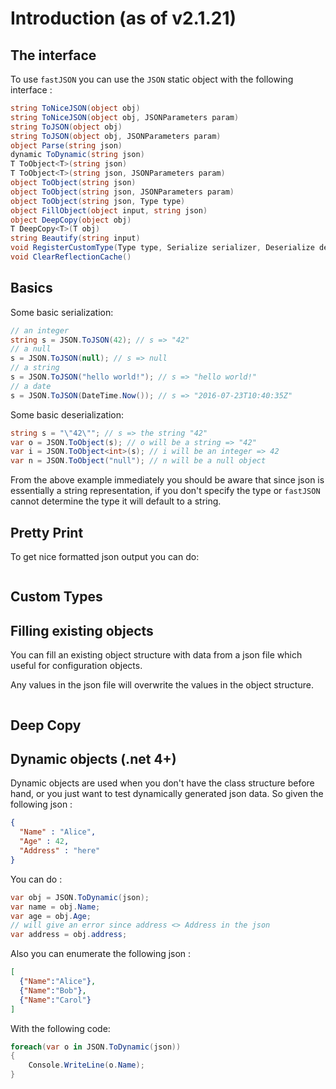 # Introduction (as of v2.1.21)

## The interface

To use `fastJSON` you can use the `JSON` static object with the following interface :

```c#
string ToNiceJSON(object obj)
string ToNiceJSON(object obj, JSONParameters param)
string ToJSON(object obj)
string ToJSON(object obj, JSONParameters param)
object Parse(string json)
dynamic ToDynamic(string json)
T ToObject<T>(string json)
T ToObject<T>(string json, JSONParameters param)
object ToObject(string json)
object ToObject(string json, JSONParameters param)
object ToObject(string json, Type type)
object FillObject(object input, string json)
object DeepCopy(object obj)
T DeepCopy<T>(T obj)
string Beautify(string input)
void RegisterCustomType(Type type, Serialize serializer, Deserialize deserializer)
void ClearReflectionCache()
```




## Basics

Some basic serialization: 

```c#
// an integer
string s = JSON.ToJSON(42); // s => "42"
// a null
s = JSON.ToJSON(null); // s => null
// a string
s = JSON.ToJSON("hello world!"); // s => "hello world!"
// a date
s = JSON.ToJSON(DateTime.Now()); // s => "2016-07-23T10:40:35Z"
```

Some basic deserialization:

```c#
string s = "\"42\""; // s => the string "42"
var o = JSON.ToObject(s); // o will be a string => "42"
var i = JSON.ToObject<int>(s); // i will be an integer => 42 
var n = JSON.ToObject("null"); // n will be a null object
```

From the above example immediately you should be aware that since json is essentially a string representation, if you don't specify the type or `fastJSON` cannot determine the type it will default to a string.

## Pretty Print

To get nice formatted json output you can do:

```c#

```



## Custom Types





## Filling existing objects

You can fill an existing object structure with data from a json file which useful for configuration objects.

Any values in the json file will overwrite the values in the object structure.

```c#

```





## Deep Copy





## Dynamic objects (.net 4+)

Dynamic objects are used when you don't have the class structure before hand, or you just want to test dynamically generated json data. So given the following json :

```json
{
  "Name" : "Alice",
  "Age" : 42,
  "Address" : "here"
}
```

You can do :

```c#
var obj = JSON.ToDynamic(json);
var name = obj.Name;
var age = obj.Age;
// will give an error since address <> Address in the json 
var address = obj.address; 
```

 Also you can enumerate the following json :

```json
[
  {"Name":"Alice"},
  {"Name":"Bob"},
  {"Name":"Carol"}
]
```

With the following code:

```c#
foreach(var o in JSON.ToDynamic(json))
{
    Console.WriteLine(o.Name);    
}
```

